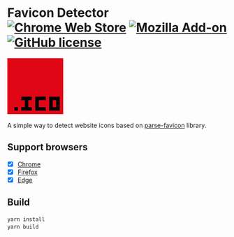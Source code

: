 # Favicon Detector [![Chrome Web Store](https://img.shields.io/chrome-web-store/v/jlfeffjhgmgblofcgpbgpkkhfniipejm.svg?maxAge=86400)](https://chrome.google.com/webstore/detail/favicon-detector/jlfeffjhgmgblofcgpbgpkkhfniipejm) [![Mozilla Add-on](https://img.shields.io/amo/v/favicon-detector.svg?maxAge=86400)](https://addons.mozilla.org/firefox/addon/favicon-detector/) [![GitHub license](https://img.shields.io/badge/license-MIT-blue.svg)](https://raw.githubusercontent.com/BlackGlory/favicon-detector/master/LICENSE)

![favicon-detector](https://raw.githubusercontent.com/BlackGlory/favicon-detector/master/src/assets/images/icon-128.png)

A simple way to detect website icons based on [parse-favicon](https://github.com/BlackGlory/parse-favicon) library.

## Support browsers

- [x] [Chrome](https://chrome.google.com/webstore/detail/jlfeffjhgmgblofcgpbgpkkhfniipejm)
- [x] [Firefox](https://addons.mozilla.org/firefox/addon/favicon-detector/)
- [x] [Edge](https://microsoftedge.microsoft.com/addons/detail/favicon-detector/kmlcolmkcjbpagopgiojkflkejfnnjbm)

## Build

```sh
yarn install
yarn build
```
